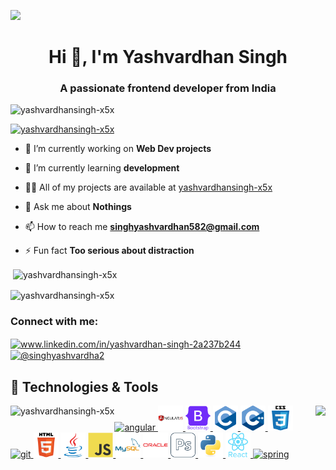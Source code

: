 <p>
  <img src="h[ttps://www.careergirls.org/careers/computer-programmer/](https://www.google.com/imgres?q=free%20image%20link%20for%20programmer&imgurl=https%3A%2F%2Fstatic.vecteezy.com%2Fsystem%2Fresources%2Fthumbnails%2F008%2F612%2F703%2Fsmall%2Fhtml-code-on-computer-monitor-software-web-developer-programming-code-photo.jpg&imgrefurl=https%3A%2F%2Fwww.vecteezy.com%2Ffree-photos%2Fweb-development&docid=gjbukr3U38cPtM&tbnid=tXxDss3IWjJgNM&vet=12ahUKEwj80a3_tbiIAxUDh68BHVdrHQ0QM3oECH0QAA..i&w=356&h=200&hcb=2&ved=2ahUKEwj80a3_tbiIAxUDh68BHVdrHQ0QM3oECH0QAA)"
</p>

<h1 align="center">Hi 👋, I'm Yashvardhan Singh</h1>
<h3 align="center">A passionate frontend developer from India</h3>

<p align="left"> <img src="https://komarev.com/ghpvc/?username=yashvardhansingh-x5x&label=Profile%20views&color=0e75b6&style=flat" alt="yashvardhansingh-x5x" /> </p>

<p align="left"> <a href="https://github.com/ryo-ma/github-profile-trophy"><img src="https://github-profile-trophy.vercel.app/?username=yashvardhansingh-x5x" alt="yashvardhansingh-x5x" /></a> </p>

- 🔭 I’m currently working on **Web Dev projects**

- 🌱 I’m currently learning **development**

- 👨‍💻 All of my projects are available at [yashvardhansingh-x5x](yashvardhansingh-x5x)

- 💬 Ask me about **Nothings**

- 📫 How to reach me **singhyashvardhan582@gmail.com**

- ⚡ Fun fact **Too serious about distraction**

<p>&nbsp;<img align="center" src="https://github-readme-stats.vercel.app/api?username=yashvardhansingh-x5x&show_icons=true&locale=en" alt="yashvardhansingh-x5x" /></p>

<p><img align="center" src="https://github-readme-streak-stats.herokuapp.com/?user=yashvardhansingh-x5x&" alt="yashvardhansingh-x5x" /></p>

<h3 align="left">Connect with me:</h3>
<p align="left">
<a href="https://linkedin.com/in/www.linkedin.com/in/yashvardhan-singh-2a237b244" target="blank"><img align="center" src="https://raw.githubusercontent.com/rahuldkjain/github-profile-readme-generator/master/src/images/icons/Social/linked-in-alt.svg" alt="www.linkedin.com/in/yashvardhan-singh-2a237b244" height="30" width="40" /></a>
<a href="https://www.hackerrank.com/@singhyashvardha2" target="blank"><img align="center" src="https://raw.githubusercontent.com/rahuldkjain/github-profile-readme-generator/master/src/images/icons/Social/hackerrank.svg" alt="@singhyashvardha2" height="30" width="40" /></a>
</p>

## 🔧 Technologies & Tools

<p>
  <img align="right" src="https://steamuserimages-a.akamaihd.net/ugc/90470964761468233/EBE96184DD5BD1AFD12E7550B87CE0E24D9772AB/">
</p>

<p><img align="left" src="https://github-readme-stats.vercel.app/api/top-langs?username=yashvardhansingh-x5x&show_icons=true&locale=en&layout=compact" alt="yashvardhansingh-x5x" /></p>

<p align="left"> <a href="https://angular.io" target="_blank" rel="noreferrer"> <img src="https://angular.io/assets/images/logos/angular/angular.svg" alt="angular" width="40" height="40"/> </a> <a href="https://angular.io" target="_blank" rel="noreferrer"> <img src="https://raw.githubusercontent.com/devicons/devicon/master/icons/angularjs/angularjs-original-wordmark.svg" alt="angularjs" width="40" height="40"/> </a> <a href="https://getbootstrap.com" target="_blank" rel="noreferrer"> <img src="https://raw.githubusercontent.com/devicons/devicon/master/icons/bootstrap/bootstrap-plain-wordmark.svg" alt="bootstrap" width="40" height="40"/> </a> <a href="https://www.cprogramming.com/" target="_blank" rel="noreferrer"> <img src="https://raw.githubusercontent.com/devicons/devicon/master/icons/c/c-original.svg" alt="c" width="40" height="40"/> </a> <a href="https://www.w3schools.com/cpp/" target="_blank" rel="noreferrer"> <img src="https://raw.githubusercontent.com/devicons/devicon/master/icons/cplusplus/cplusplus-original.svg" alt="cplusplus" width="40" height="40"/> </a> <a href="https://www.w3schools.com/css/" target="_blank" rel="noreferrer"> <img src="https://raw.githubusercontent.com/devicons/devicon/master/icons/css3/css3-original-wordmark.svg" alt="css3" width="40" height="40"/> </a> <a href="https://git-scm.com/" target="_blank" rel="noreferrer"> <img src="https://www.vectorlogo.zone/logos/git-scm/git-scm-icon.svg" alt="git" width="40" height="40"/> </a> <a href="https://www.w3.org/html/" target="_blank" rel="noreferrer"> <img src="https://raw.githubusercontent.com/devicons/devicon/master/icons/html5/html5-original-wordmark.svg" alt="html5" width="40" height="40"/> </a> <a href="https://www.java.com" target="_blank" rel="noreferrer"> <img src="https://raw.githubusercontent.com/devicons/devicon/master/icons/java/java-original.svg" alt="java" width="40" height="40"/> </a> <a href="https://developer.mozilla.org/en-US/docs/Web/JavaScript" target="_blank" rel="noreferrer"> <img src="https://raw.githubusercontent.com/devicons/devicon/master/icons/javascript/javascript-original.svg" alt="javascript" width="40" height="40"/> </a> <a href="https://www.mysql.com/" target="_blank" rel="noreferrer"> <img src="https://raw.githubusercontent.com/devicons/devicon/master/icons/mysql/mysql-original-wordmark.svg" alt="mysql" width="40" height="40"/> </a> <a href="https://www.oracle.com/" target="_blank" rel="noreferrer"> <img src="https://raw.githubusercontent.com/devicons/devicon/master/icons/oracle/oracle-original.svg" alt="oracle" width="40" height="40"/> </a> <a href="https://www.photoshop.com/en" target="_blank" rel="noreferrer"> <img src="https://raw.githubusercontent.com/devicons/devicon/master/icons/photoshop/photoshop-line.svg" alt="photoshop" width="40" height="40"/> </a> <a href="https://www.python.org" target="_blank" rel="noreferrer"> <img src="https://raw.githubusercontent.com/devicons/devicon/master/icons/python/python-original.svg" alt="python" width="40" height="40"/> </a> <a href="https://reactjs.org/" target="_blank" rel="noreferrer"> <img src="https://raw.githubusercontent.com/devicons/devicon/master/icons/react/react-original-wordmark.svg" alt="react" width="40" height="40"/> </a> <a href="https://spring.io/" target="_blank" rel="noreferrer"> <img src="https://www.vectorlogo.zone/logos/springio/springio-icon.svg" alt="spring" width="40" height="40"/> </a> </p>
